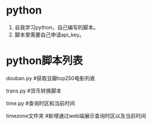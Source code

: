 # python
1. 自我学习python，自己编写的脚本。
2. 脚本里需要自己申请api_key。




# python脚本列表

douban.py      #获取豆瓣top250电影列表

trans.py       #货币转换脚本

time.py        #查询时区和当前时间

timezone文件夹      #新增通过web端展示查询时区以及当前时间
